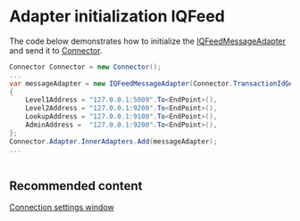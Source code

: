 # Adapter initialization IQFeed

The code below demonstrates how to initialize the [IQFeedMessageAdapter](xref:StockSharp.IQFeed.IQFeedMessageAdapter) and send it to [Connector](xref:StockSharp.Algo.Connector).

```cs
Connector Connector = new Connector();				
...				
var messageAdapter = new IQFeedMessageAdapter(Connector.TransactionIdGenerator)
{
	Level1Address = "127.0.0.1:5009".To<EndPoint>(),
	Level2Address = "127.0.0.1:9200".To<EndPoint>(),
	LookupAddress = "127.0.0.1:9100".To<EndPoint>(),
	AdminAddress =  "127.0.0.1:9200".To<EndPoint>(),
};
Connector.Adapter.InnerAdapters.Add(messageAdapter);
...	
							
```

## Recommended content

[Connection settings window](../../../graphical_user_interface/connection_settings_window.md)
